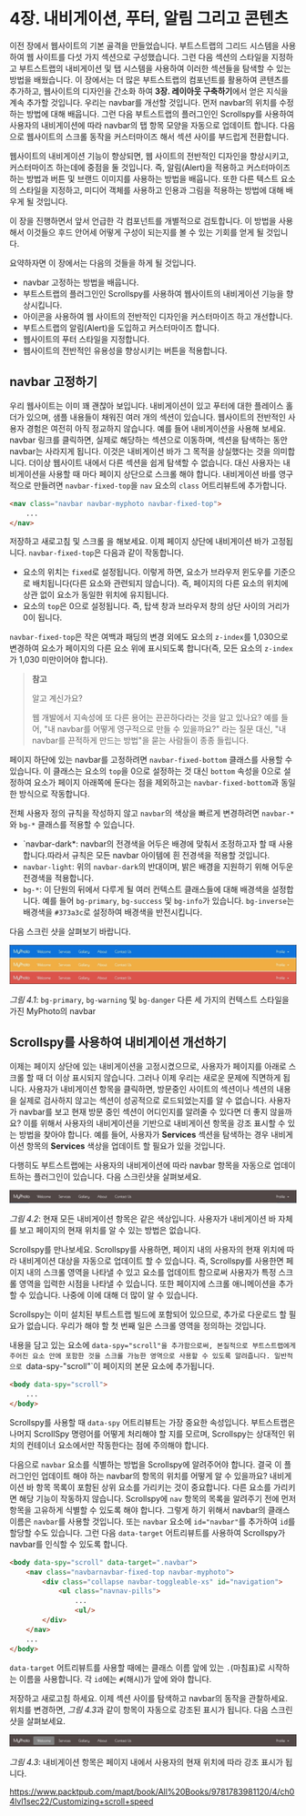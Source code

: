 # 4장. 내비게이션, 푸터, 알림 그리고 콘텐츠

이전 장에서 웹사이트의 기본 골격을 만들었습니다. 부트스트랩의 그리드 시스템을 사용하여 웹 사이트를 다섯 가지 섹션으로 구성했습니다. 그런 다음 섹션의 스타일을 지정하고 부트스트랩의 내비게이션 및 탭 시스템을 사용하여 이러한 섹션들을 탐색할 수 있는 방법을 배웠습니다. 이 장에서는 더 많은 부트스트랩의 컴포넌트를 활용하여 콘텐츠를 추가하고, 웹사이트의 디자인을 간소화 하여 **3장. 레이아웃 구축하기**에서 얻은 지식을 계속 추가할 것입니다. 우리는 navbar를 개선할 것입니다. 먼저 navbar의 위치를 수정하는 방법에 대해 배웁니다. 그런 다음 부트스트랩의 플러그인인 Scrollspy를 사용하여 사용자의 내비게이션에 따라 navbar의 탭 항목 모양을 자동으로 업데이트 합니다. 다음으로 웹사이트의 스크롤 동작을 커스터마이즈 해서 섹션 사이를 부드럽게 전환합니다.

웹사이트의 내비게이션 기능이 향상되면, 웹 사이트의 전반적인 디자인을 향상시키고, 커스터마이즈 하는데에 중점을 둘 것입니다. 즉, 알림(Alert)을 적용하고 커스터마이즈 하는 방법과 버튼 및 브랜드 이미지를 사용하는 방법을 배웁니다. 또한 다른 텍스트 요소의 스타일을 지정하고, 미디어 객체를 사용하고 인용과 그림을 적용하는 방법에 대해 배우게 될 것입니다.

이 장을 진행하면서 앞서 언급한 각 컴포넌트를 개별적으로 검토합니다. 이 방법을 사용해서 이것들으 후드 안어세 어떻게 구성이 되는지를 볼 수 있는 기회를 얻게 될 것입니다.

요약하자면 이 장에서는 다음의 것들을 하게 될 것입니다.

* navbar 고정하는 방법을 배웁니다.
* 부트스트랩의 플러그인인 Scrollspy를 사용하여 웹사이트의 내비게이션 기능을 향상시킵니다.
* 아이콘을 사용하여 웹 사이트의 전반적인 디자인을 커스터마이즈 하고 개선합니다.
* 부트스트랩의 알림(Alert)을 도입하고 커스터마이즈 합니다.
* 웹사이트의 푸터 스타일을 지정합니다.
* 웹사이트의 전반적인 유용성을 향상시키는 버튼을 적용합니다.

## navbar 고정하기

우리 웹사이트는 이미 꽤 괜찮아 보입니다. 내비게이션이 있고 푸터에 대한 플레이스 홀더가 있으며, 샘플 내용들이 채워진 여러 개의 섹션이 있습니다. 웹사이트의 전반적인 사용자 경험은 여전히 아직 정교하지 않습니다. 예를 들어 내비게이션을 사용해 보세요. navbar 링크를 클릭하면, 실제로 해당하는 섹션으로 이동하며, 섹션을 탐색하는 동안 navbar는 사라지게 됩니다. 이것은 내비게이션 바가 그 목적을 상실했다는 것을 의미합니다. 더이상 웹사이트 내에서 다른 섹션을 쉽게 탐색할 수 없습니다. 대신 사용자는 내비게이션을 사용할 때 마다 페이지 상단으로 스크롤 해야 합니다. 내비게이션 바를 영구적으로 만들려면 `navbar-fixed-top`을 `nav` 요소의 `class` 어트리뷰트에 추가합니다.

```html
<nav class="navbar navbar-myphoto navbar-fixed-top">
    ...
</nav>
```

저장하고 새로고침 및 스크롤 을 해보세요. 이제 페이지 상단에 내비게이션 바가 고정됩니다. `navbar-fixed-top`은 다음과 같이 작동합니다.

* 요소의 위치는 `fixed`로 설정됩니다. 이렇게 하면, 요소가 브라우저 윈도우를 기준으로 배치됩니다(다른 요소와 관련되지 않습니다). 즉, 페이지의 다른 요소의 위치에 상관 없이 요소가 동일한 위치에 유지됩니다.
* 요소의 `top`은 0으로 설정됩니다. 즉, 탑색 창과 브라우저 창의 상단 사이의 거리가 0이 됩니다.

`navbar-fixed-top`은 작은 여백과 패딩의 변경 외에도 요소의 `z-index`를 1,030으로 변경하여 요소가 페이지의 다른 요소 위에 표시되도록 합니다(즉, 모든 요소의 `z-index`가 1,030 미만이어야 합니다).

> **참고**
>
> 알고 계신가요?
>
> 웹 개발에서 지속성에 또 다른 용어는 끈끈하다라는 것을 알고 있나요? 예를 들어, "내 navbar를 어떻게 영구적으로 만들 수 있을까요?" 라는 질문 대신, "내 navbar를 끈적하게 만드는 방법"을 묻는 사람들이 종종 들립니다.

페이지 하단에 있는 navbar를 고정하려면 `navbar-fixed-bottom` 클래스를 사용할 수 있습니다. 이 클래스는 요소의 `top`을 0으로 설정하는 것 대신 `bottom` 속성을 0으로 설정하여 요소가 페이지 아래쪽에 둔다는 점을 제외하고는 `navbar-fixed-bottom`과 동일한 방식으로 작동합니다.

전체 사용자 정의 규칙을 작성하지 않고 `navbar`의 색상을 빠르게 변경하려면 `navbar-*`와 `bg-*` 클래스를 적용할 수 있습니다.

* `navbar-dark*: navbar의 전경색을 어두은 배경에 맞춰서 조정하고자 할 때 사용합니다.따라서 규칙은 모든 navbar 아이템에 흰 전경색을 적용할 것입니다.
* `navbar-light`: 위의 `navbar-dark`의 반대이며, 밝은 배경을 지원하기 위해 어두운 전경색을 적용합니다.
* `bg-*`: 이 단원의 뒤에서 다루게 될 여러 컨텍스트 클래스들에 대해 배경색을 설정합니다. 예를 들어 `bg-primary`, `bg-success` 및 `bg-info`가 있습니다. `bg-inverse`는 배경색을 `#373a3c`로 설정하여 배경색을 반전시킵니다.

다음 스크린 샷을 살펴보기 바랍니다.

![](/assets/image_04_001.jpg)

*그림 4.1*: `bg-primary`, `bg-warning` 및 `bg-danger` 다른 세 가지의 컨텍스트 스타일을 가진 MyPhoto의 navbar

## Scrollspy를 사용하여 내비게이션 개선하기

이제는 페이지 상단에 있는 내비게이션을 고정시켰으므로, 사용자가 페이지를 아래로 스크롤 할 때 더 이상 표시되지 않습니다. 그러나 이제 우리는 새로운 문제에 직면하게 됩니다. 사용자가 내비게이션 항목을 클릭하면, 방문중인 사이트의 섹션이나 섹션의 내용을 실제로 검사하지 않고는 섹션이 성공적으로 로드되었는지를 알 수 없습니다. 사용자가 navbar를 보고 현재 방문 중인 섹션이 어디인지를 알려줄 수 있다면 더 좋지 않을까요? 이를 위해서 사용자의 내비게이션을 기반으로 내비게이션 항목을 강조 표시할 수 있는 방법을 찾아야 합니다. 예를 들어, 사용자가 **Services** 섹션을 탐색하는 경우 내비게이션 항목의 **Services** 색상을 업데이트 할 필요가 있을 것입니다.

다행히도 부트스트랩에는 사용자의 내비게이션에 따라 navbar 항목을 자동으로 업데이트하는 플러그인이 있습니다. 다음 스크린샷을 살펴보세요.

![](/assets/image_04_002.jpg)

*그림 4.2*: 현재 모든 내비게이션 항목은 같은 색상입니다. 사용자가 내비게이션 바 자체를 보고 페이지의 현재 위치를 알 수 있는 방법은 없습니다.

Scrollspy를 만나보세요. Scrollspy를 사용하면, 페이지 내의 사용자의 현재 위치에 따라 내비게이션 대상을 자동으로 업데이트 할 수 있습니다. 즉, Scrollspy를 사용한면 페이지 내의 스크롤 영역을 나타낼 수 있고 요소를 업데이트 함으로써 사용자가 특정 스크롤 영역을 입력한 시점을 나타낼 수 있습니다. 또한 페이지에 스크롤 애니메이션을 추가할 수 있습니다. 나중에 이에 대해 더 많이 알 수 있습니다.

Scrollspy는 이미 설치된 부트스트랩 빌드에 포함되어 있으므로, 추가로 다운로드 할 필요가 없습니다. 우리가 해야 할 첫 번째 일은 스크롤 영역을 정의하는 것입니다.

내용을 담고 있는 요소에 `data-spy="scroll"을 추가함으로써, 본질적으로 부트스트랩에게 주어진 요소 안에 포함한 것을 스크롤 가능한 영역으로 사용할 수 있도록 알려줍니다. 일반적으로 `data-spy-"scroll"`이 페이지의 본문 요소에 추가됩니다.

```html
<body data-spy="scroll">
    ...
</body>
```

Scrollspy를 사용할 때 `data-spy` 어트리뷰트는 가장 중요한 속성입니다. 부트스트랩은 나머지 ScrollSpy 명령어를 어떻게 처리해야 할 지를 모르며, Scrollspy는 상대적인 위치의 컨테이너 요소에서만 작동한다는 점에 주의해야 합니다.

다음으로 `navbar` 요소를 식별하는 방법을 Scrollspy에 알려주어야 합니다. 결국 이 플러그인인 업데이트 해야 하는 navbar의 항목의 위치를 어떻게 알 수 있을까요? 내비게이션 바 항목 목록이 포함된 상위 요소를 가리키는 것이 중요합니다. 다른 요소를 가리키면 해당 기능이 작동하지 않습니다. Scrollspy에 `nav` 항목의 목록을 알려주기 전에 먼저 항목을 고유하게 식별할 수 있도록 해야 합니다. 그렇게 하기 위해서 navbar의 클래스 이름은 `navbar`를 사용할 것입니다. 또는 `navbar` 요소에 `id="navbar"`를 추가하여 `id`를 할당할 수도 있습니다. 그런 다음 `data-target` 어트리뷰트를 사용하여 Scrollspy가 navbar를 인식할 수 있도록 합니다.

```html
<body data-spy="scroll" data-target=".navbar">
    <nav class="navbarnavbar-fixed-top navbar-myphoto">
        <div class="collapse navbar-toggleable-xs" id="navigation">
            <ul class="navnav-pills">
                ...
                <ul/>
        </div>
    </nav>
    ...
</body>
```

`data-target` 어트리뷰트를 사용할 때에는 클래스 이름 앞에 있는 `.`(마침표)로 시작하는 이름을 사용합니다. 각 `id`에는 `#`(해시)가 앞에 와야 합니다.

저장하고 새로고침 하세요. 이제 섹션 사이를 탐색하고 navbar의 동작을 관찰하세요. 위치를 변경하면, *그림 4.3*과 같이 항목이 자동으로 강조된 표시가 됩니다. 다음 스크린 샷을 살펴보세요.

![](/assets/image_04_003.jpg)

*그림 4.3*: 내비게이션 항목은 페이지 내에서 사용자의 현재 위치에 따라 강조 표시가 됩니다.

https://www.packtpub.com/mapt/book/All%20Books/9781783981120/4/ch04lvl1sec22/Customizing+scroll+speed

